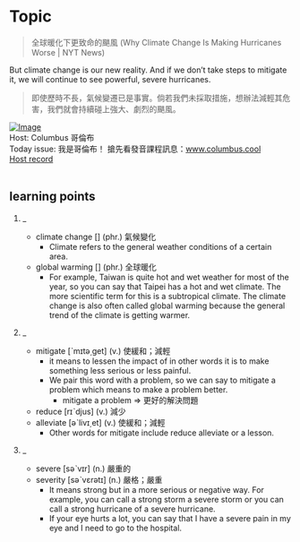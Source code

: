 # Topic

> 全球暖化下更致命的颶風 (Why Climate Change Is Making Hurricanes Worse | NYT News) <br>
>
But climate change is our new reality. And if we don’t take steps to mitigate it, we will continue to see powerful, severe hurricanes. <br>
> 即使歷時不長，氣候變遷已是事實。倘若我們未採取措施，想辦法減輕其危害，我們就會持續碰上強大、劇烈的颶風。 <br>

[![Image](https://cdn.voicetube.com/assets/thumbnails/RZ-DCyP1RBc.jpg)](https://www.youtube.com/embed/RZ-DCyP1RBc?rel=0&showinfo=0&cc_load_policy=0&controls=1&autoplay=1&iv_load_policy=3&playsinline=1&wmode=transparent&start=106&end=118&enablejsapi=1&origin=https://tw.voicetube.com&widgetid=1)<br>
Host: Columbus 哥倫布
<br>Today issue: 我是哥倫布！ 搶先看發音課程訊息：www.columbus.cool
<br>
[Host record](https://cdn.voicetube.com/tmp/everyday_records/10155338087225016/2337.mp3)
<br><br>
## learning points
1. _
	* climate change [] (phr.) 氣候變化
		- Climate refers to the general weather conditions of a certain area.
	* global warming [] (phr.) 全球暖化
		- For example, Taiwan is quite hot and wet weather for most of the year, so you can say that Taipei has a hot and wet climate. The more scientific term for this is a subtropical climate. The climate change is also often called global warming because the general trend of the climate is getting warmer.

2. _
	* mitigate [ˋmɪtə͵get] (v.) 使緩和；減輕
		- it means to lessen the impact of in other words it is to make something less serious or less painful.
		- We pair this word with a problem, so we can say to mitigate a problem which means to make a problem better.
			+ mitigate a problem => 更好的解決問題
	* reduce [rɪˋdjus] (v.) 減少
	* alleviate [əˋlivɪ͵et] (v.) 使緩和；減輕
		- Other words for mitigate include reduce alleviate or a lesson.
3. _
	* severe [səˋvɪr] (n.) 嚴重的
	* severity [səˋvɛrətɪ] (n.) 嚴格；嚴重
		- It means strong but in a more serious or negative way. For example, you can call a strong storm a severe storm or you can call a strong hurricane of a severe hurricane.
		- If your eye hurts a lot, you can say that I have a severe pain in my eye and I need to go to the hospital.
